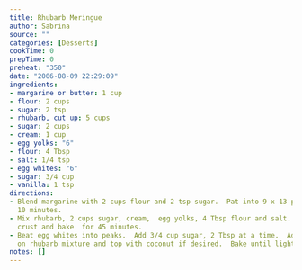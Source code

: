 ```yaml
---
title: Rhubarb Meringue
author: Sabrina
source: ""
categories: [Desserts]
cookTime: 0
prepTime: 0
preheat: "350"
date: "2006-08-09 22:29:09"
ingredients:
- margarine or butter: 1 cup
- flour: 2 cups
- sugar: 2 tsp
- rhubarb, cut up: 5 cups
- sugar: 2 cups
- cream: 1 cup
- egg yolks: "6"
- flour: 4 Tbsp
- salt: 1/4 tsp
- egg whites: "6"
- sugar: 3/4 cup
- vanilla: 1 tsp
directions:
- Blend margarine with 2 cups flour and 2 tsp sugar.  Pat into 9 x 13 pan and bake  for
  10 minutes.
- Mix rhubarb, 2 cups sugar, cream,  egg yolks, 4 Tbsp flour and salt.  Pour over
  crust and bake  for 45 minutes.
- Beat egg whites into peaks.  Add 3/4 cup sugar, 2 Tbsp at a time.  Add vanilla.  Put
  on rhubarb mixture and top with coconut if desired.  Bake until light brown.
notes: []
---
```


